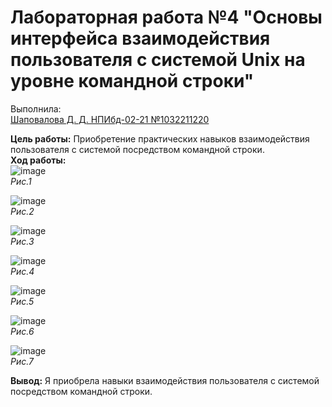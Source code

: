 # **Лабораторная работа №4 "Основы интерфейса взаимодействия пользователя с системой Unix на уровне командной строки"** 
Выполнила:   
<ins>Шаповалова Д. Д. НПИбд-02-21 №1032211220</ins>  
  
**Цель работы:** Приобретение практических навыков взаимодействия пользователя с системой посредством командной строки.  
**Ход работы:**   
![image](https://user-images.githubusercontent.com/104142929/165937222-d0b57367-4f7b-4a70-b517-af982efcc4d0.png)  
*Рис.1*  
   
![image](https://user-images.githubusercontent.com/104142929/165937538-e44be373-74e4-45bb-a946-c84d09a988b8.png)  
*Рис.2*  
   
![image](https://user-images.githubusercontent.com/104142929/165937776-5eb172f6-e046-4510-8ecc-ab7753ce54cf.png)  
*Рис.3*  
  
![image](https://user-images.githubusercontent.com/104142929/165938014-d922a359-c663-415b-aaa5-920921b0c820.png)  
*Рис.4*  
  

![image](https://user-images.githubusercontent.com/104142929/165938260-03aa0d6d-2666-40d7-b1fe-a1b7f5c9b6c2.png)  
*Рис.5*  
  
  
![image](https://user-images.githubusercontent.com/104142929/165938496-45ef5816-9b8a-472e-a108-7745aa348f17.png)  
*Рис.6*  
  

![image](https://user-images.githubusercontent.com/104142929/165938626-c568b74c-6bbd-49fa-b2a3-f0175fdb804f.png)  
*Рис.7*  
  
**Вывод:** Я приобрела навыки взаимодействия пользователя с системой посредством командной строки.
